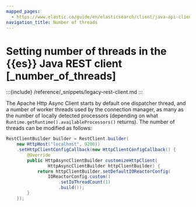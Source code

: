 ```yaml
---
mapped_pages:
  - https://www.elastic.co/guide/en/elasticsearch/client/java-api-client/current/_number_of_threads.html
navigation_title: Number of threads
---
```


# Setting number of threads in the {{es}} Java REST client [_number_of_threads]

:::{include} /reference/_snippets/legacy-rest-client.md
:::

The Apache Http Async Client starts by default one dispatcher thread, and a number of worker threads used by the connection manager, as many as the number of locally detected processors (depending on what `Runtime.getRuntime().availableProcessors()` returns). The number of threads can be modified as follows:

```java
RestClientBuilder builder = RestClient.builder(
    new HttpHost("localhost", 9200))
    .setHttpClientConfigCallback(new HttpClientConfigCallback() {
        @Override
        public HttpAsyncClientBuilder customizeHttpClient(
                HttpAsyncClientBuilder httpClientBuilder) {
            return httpClientBuilder.setDefaultIOReactorConfig(
                IOReactorConfig.custom()
                    .setIoThreadCount(1)
                    .build());
        }
    });
```

